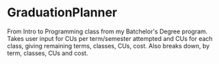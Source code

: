 # GraduationPlanner
From Intro to Programming class from my Batchelor's Degree program. Takes user input for CUs per term/semester attempted and CUs for each class, giving remaining terms, classes, CUs, cost.  Also breaks down, by term, classes, CUs and cost.
